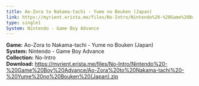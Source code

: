 ```yaml
---
title: Ao-Zora to Nakama-tachi - Yume no Bouken (Japan)
link: https://myrient.erista.me/files/No-Intro/Nintendo%20-%20Game%20Boy%20Advance/Ao-Zora%20to%20Nakama-tachi%20-%20Yume%20no%20Bouken%20(Japan).zip
type: single1
System: Nintendo - Game Boy Advance
---
```

<b>Game:</b> Ao-Zora to Nakama-tachi - Yume no Bouken (Japan)<br>
<b>System:</b> Nintendo - Game Boy Advance<br>
<b>Collection:</b> No-Intro<br>
<b>Download:</b> https://myrient.erista.me/files/No-Intro/Nintendo%20-%20Game%20Boy%20Advance/Ao-Zora%20to%20Nakama-tachi%20-%20Yume%20no%20Bouken%20(Japan).zip